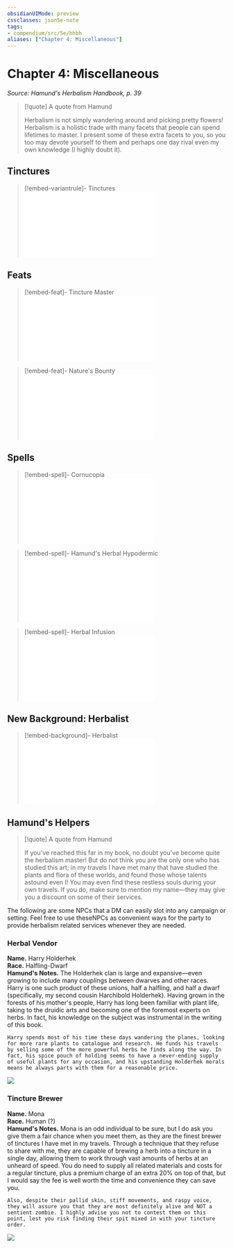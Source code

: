 ```yaml
---
obsidianUIMode: preview
cssclasses: json5e-note
tags:
- compendium/src/5e/hhbh
aliases: ["Chapter 4: Miscellaneous"]
---
```

# Chapter 4: Miscellaneous
*Source: Hamund's Herbalism Handbook, p. 39* 

> [!quote] A quote from Hamund  
> 
> Herbalism is not simply wandering around and picking pretty flowers! Herbalism is a holistic trade with many facets that people can spend lifetimes to master. I present some of these extra facets to you, so you too may devote yourself to them and perhaps one day rival even my own knowledge (I highly doubt it).

## Tinctures

> [!embed-variantrule]- Tinctures
> ![Tinctures](/compendium/rules/variant-rules/tinctures-hhbh.md)

## Feats

> [!embed-feat]- Tincture Master
> ![Tincture Master](compendium/feats/tincture-master-hhbh.md)

> [!embed-feat]- Nature's Bounty
> ![Nature's Bounty](compendium/feats/natures-bounty-hhbh.md)

## Spells

> [!embed-spell]- Cornucopia
> ![Cornucopia](compendium/spells/cornucopia-hhbh.md)

> [!embed-spell]- Hamund's Herbal Hypodermic
> ![Hamund's Herbal Hypodermic](compendium/spells/hamunds-herbal-hypodermic-hhbh.md)

> [!embed-spell]- Herbal Infusion
> ![Herbal Infusion](compendium/spells/herbal-infusion-hhbh.md)

## New Background: Herbalist

> [!embed-background]- Herbalist
> ![Herbalist](compendium/backgrounds/herbalist-hhbh.md)

## Hamund's Helpers

> [!quote] A quote from Hamund  
> 
> If you've reached this far in my book, no doubt you've become quite the herbalism master! But do not think you are the only one who has studied this art; in my travels I have met many that have studied the plants and flora of these worlds, and found those whose talents astound even I! You may even find these restless souls during your own travels. If you do, make sure to mention my name—they may give you a discount on some of their services.

The following are some NPCs that a DM can easily slot into any campaign or setting. Feel free to use theseNPCs as convenient ways for the party to provide herbalism related services whenever they are needed.

### Herbal Vendor

**Name.** Harry Holderhek  
**Race.** Halfling-Dwarf  
**Hamund's Notes.** The Holderhek clan is large and expansive—even growing to include many couplings between dwarves and other races. Harry is one such product of these unions, half a halfling, and half a dwarf (specifically, my second cousin Harchibold Holderhek). Having grown in the forests of his mother's people, Harry has long been familiar with plant life, taking to the druidic arts and becoming one of the foremost experts on herbs. In fact, his knowledge on the subject was instrumental in the writing of this book.  

    Harry spends most of his time these days wandering the planes, looking for more rare plants to catalogue and research. He funds his travels by selling some of the more powerful herbs he finds along the way. In fact, his spice pouch of holding seems to have a never-ending supply of useful plants for any occasion, and his upstanding Holderhek morals means he always parts with them for a reasonable price.  

![](https://raw.githubusercontent.com/TheGiddyLimit/homebrew/master/_img/HHH/HHbH/HerbalVendor.webp#center)

### Tincture Brewer

**Name.** Mona  
**Race.** Human (?)  
**Hamund's Notes.** Mona is an odd individual to be sure, but I do ask you give them a fair chance when you meet them, as they are the finest brewer of tinctures I have met in my travels. Through a technique that they refuse to share with me, they are capable of brewing a herb into a tincture in a single day, allowing them to work through vast amounts of herbs at an unheard of speed. You do need to supply all related materials and costs for a regular tincture, plus a premium charge of an extra 20% on top of that, but I would say the fee is well worth the time and convenience they can save you.  

    Also, despite their pallid skin, stiff movements, and raspy voice, they will assure you that they are most definitely alive and NOT a sentient zombie. I highly advise you not to contest them on this point, lest you risk finding their spit mixed in with your tincture order.  

![](https://raw.githubusercontent.com/TheGiddyLimit/homebrew/master/_img/HHH/HHbH/TinctureBrewer.webp#center)